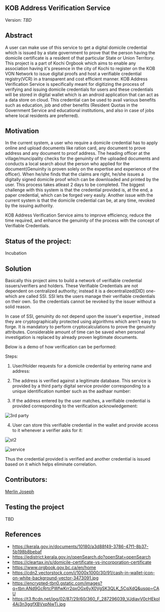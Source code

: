 
## KOB Address Verification Service
Version: _TBD_

## Abstract

 A user can make use of this service to get a digital domicile credential which is issued by a state government to prove that the person having the domicile certificate is a resident of that particular State or Union Territory. This project is a part of Kochi Orgbook which aims to enable any association having it's presence in the city of Kochi to register on the KOB VON Network to issue digital proofs and host a verifiable credential registry(VCR) in a transparent and cost efficient manner. KOB Address Verification Service is specifically meant for digitizing the process of verifying and issuing domicile credentials for users and these credentials will be stored in digital wallet which is an android application that can act as a data store on cloud. This credential can be used to avail various benefits such as education, job and other benefits (Resident Quotas in the Government Service and educational institutions, and also in case of jobs where local residents are preferred).


## Motivation

In the current system, a user who require a domicile credential has to apply online and upload documents like ration card, any document to prove address and any document to proof address. The heading officer at the village/muncipality checks for the genuinity of the uploaded documents and conducts a local search about the person who applied for the document(Genuinity is proven solely on the expertise and experience of the officer). When he/she finds that the claims are right, he/she issues a digitally signed domicile proof which can be downloaded and printed by the user. This process takes atleast 2 days to be completed. The biggest challenge with this system is that the credential provided is, at the end, a paper credential, which can be forged very easily. Another issue with the current system is that the domicile credential can be, at any time, revoked by the issuing authority.

KOB Address Verification Service aims to improve efficiency, reduce the time required, and enhance the genuinity of the process with the concept of Verifiable Credentials.

## Status of the project:

Incubation

## Solution 

Basically this project aims to build a network of verifiable credential issuers/verifiers and holders. These Verifiable Credentials are not dependent on centralized authority; instead it is a decentralized(DID) one-which are called SSI. SSI lets the users manage their verifiable credentials on their own. So the credentials cannot be revoked by the issuer without a solid reason.

In case of SSI, genuinity do not depend upon the issuer's expertise , instead they are cryptographically protected using algorithms which aren't easy to forge. It is mandatory to perform cryptocalculations to prove the genuinity attributes. Considerable amount of time can be saved when personal investigation is replaced by already proven legitimate documents.

  
Below is a demo of how verification can be performed:

Steps:
1. User/Holder requests for a domicile credential by entering name and address:

2. The address is verified against a legitimate database. This service is provided by a third party digital service provider corresponding to a unique identification number such as the aadhaar number:

3. If the address entered by the user matches, a verifiable credential is provided corresponding to the verification acknowledgement:

![3rd party](https://user-images.githubusercontent.com/61771598/120431476-2cdb1c80-c396-11eb-8e72-74864cfb665b.png)


4. User can store this verifiable credential in the wallet and provide access to it whenever a verifier asks for it:

![st2](https://user-images.githubusercontent.com/61771598/120431512-39f80b80-c396-11eb-8cba-2cc3769694e7.PNG)


![service](https://user-images.githubusercontent.com/61771598/120448554-4cc80b80-c3a9-11eb-9766-33c658bd588d.PNG)


Thus the credential provided is verified and another credential is issued based on it which helps eliminate correlation.






 
## Contributors:

[Merlin Joseph](https://github.com/merjos369)

## Testing the project

TBD

## References

- https://kerala.gov.in/documents/10180/a3d88f49-3786-47f1-8b37-5b198b8bebaf
- https://edistrict.kerala.gov.in/openSearch.do?openStat=openSearch
- https://cleartax.in/s/domicile-certificate-vs-incorporation-certificate
- https://www.orgbook.gov.bc.ca/en/home 
- https://cdn2.vectorstock.com/i/1000x1000/30/91/cash-in-wallet-icon-on-white-background-vector-3473091.jpg
- https://encrypted-tbn0.gstatic.com/images?q=tbn:ANd9GcRrtcPWfwKrr2qxOGx6yX0VgSK3QLK_5CqXdQ&usqp=CAU
- https://t3.ftcdn.net/jpg/02/87/29/60/360_F_287296039_VJdiavV0cHEkoI4Aj3n3ggfXBVxpNwTj.jpg
